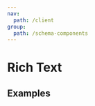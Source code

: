 ```yaml
---
nav:
  path: /client
group:
  path: /schema-components
---
```


# Rich Text

## Examples

<code src="./demos/demo1.tsx" />
